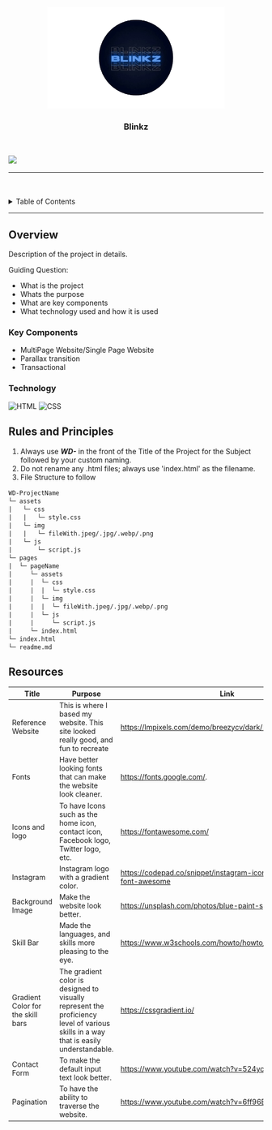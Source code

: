<a name="readme-top">

<br/>

<br />
<div align="center">
  <a href="https://github.com/zyx-0314/">
  <!-- TODO: If you want to add logo or banner you can add it here -->
    <img src="./assets/img/Untitled__2_-removebg-preview.png" width="350" height="200">
  </a>
<!-- TODO: Change Title to the name of the title of your Project -->
  <h3 align="center">Blinkz</h3>
</div>
<!-- TODO: Make a short description -->
<div align="center">
 <!-- Short Description. (Optional)-->
</div>

<br />

![](https://visit-counter.vercel.app/counter.png?page=notblinkzzz/WD-Seatwork-2-TX03)

---

<br />
<br />

<!-- TODO: If you want to add more layers for your readme -->
<details>
  <summary>Table of Contents</summary>
  <ol>
    <li>
      <a href="#overview">Overview</a>
      <ol>
        <li>
          <a href="#key-components">Key Components</a>
        </li>
        <li>
          <a href="#technology">Technology</a>
        </li>
      </ol>
    </li>
    <li>
      <a href="#rules-and-principles">Rules and Principles</a>
    </li>
    <li>
      <a href="#resources">Resources</a>
    </li>
  </ol>
</details>

---

## Overview

<!-- TODO: To be changed -->
<!-- The following are just sample -->
Description of the project in details.

Guiding Question:
- What is the project
- Whats the purpose
- What are key components
- What technology used and how it is used

### Key Components
<!-- TODO: List of Key Components -->
<!-- The following are just sample -->
- MultiPage Website/Single Page Website
- Parallax transition
- Transactional

### Technology
![HTML](https://img.shields.io/badge/HTML-E34F26?style=for-the-badge&logo=html5&logoColor=white)
![CSS](https://img.shields.io/badge/CSS-1572B6?style=for-the-badge&logo=css3&logoColor=white)

## Rules and Principles
1. Always use ***WD-*** in the front of the Title of the Project for the Subject followed by your custom naming.
2. Do not rename any .html files; always use 'index.html' as the filename.
3. File Structure to follow

```
WD-ProjectName
└─ assets
|   └─ css
|   |   └─ style.css
|   └─ img
|   |   └─ fileWith.jpeg/.jpg/.webp/.png
|   └─ js
|       └─ script.js
└─ pages
|  └─ pageName
|     └─ assets
|     |  └─ css
|     |  |  └─ style.css
|     |  └─ img
|     |  |  └─ fileWith.jpeg/.jpg/.webp/.png
|     |  └─ js
|     |     └─ script.js
|     └─ index.html
└─ index.html
└─ readme.md
```

## Resources

<!-- TODO: Add References -->
| Title | Purpose | Link |
|-|-|-|
| Reference Website | This is where I based my website. This site looked really good, and fun to recreate | https://lmpixels.com/demo/breezycv/dark/1/index.html#resume |
| Fonts | Have better looking fonts that can make the website look cleaner. | https://fonts.google.com/.
| Icons and logo | To have Icons such as the home icon, contact icon, Facebook logo, Twitter logo, etc. | https://fontawesome.com/
| Instagram | Instagram logo with a gradient color. | https://codepad.co/snippet/instagram-icon-gradient-with-font-awesome |
| Background Image | Make the website look better. | https://unsplash.com/photos/blue-paint-splash-Lki74Jj7H-U |
| Skill Bar | Made the languages, and skills more pleasing to the eye. | https://www.w3schools.com/howto/howto_css_skill_bar.asp |
| Gradient Color for the skill bars | The gradient color is designed to visually represent the proficiency level of various skills in a way that is easily understandable. | https://cssgradient.io/ |
| Contact Form | To make the default input text look better. | https://www.youtube.com/watch?v=524ycUqs3f0&t=804s |
| Pagination | To have the ability to traverse the website. | https://www.youtube.com/watch?v=6ff96BkWqmg&t=196s |
